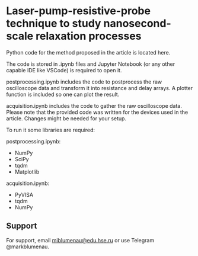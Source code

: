 
# Laser-pump-resistive-probe technique to study nanosecond-scale relaxation processes

Python code for the method proposed in the article is located here.

The code is stored in .ipynb files and Jupyter Notebook (or any other 
capable IDE like VSCode) is required to open it. 

postprocessing.ipynb includes the code to postprocess the raw oscilloscope 
data and transform it into resistance and delay arrays. A plotter function 
is included so one can plot the result.

acquisition.ipynb includes the code to gather the raw oscilloscope data. 
Please note that the provided code was written for the devices used in the 
article. Changes might be needed for your setup.

To run it some libraries are required:

postprocessing.ipynb:
- NumPy
- SciPy
- tqdm
- Matplotlib

acquisition.ipynb:
- PyVISA
- tqdm
- NumPy

## Support

For support, email miblumenau@edu.hse.ru or use Telegram @markblumenau.


